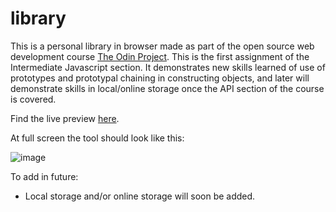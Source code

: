 # library

This is a personal library in browser made as part of the open source web development course [The Odin Project](https://www.theodinproject.com).  This is the first assignment of the Intermediate Javascript section. It demonstrates new skills learned of use of prototypes and prototypal chaining in constructing objects, and later will demonstrate skills in local/online storage once the API section of the course is covered.

Find the live preview [here](https://kaglet.github.io/library/).

At full screen the tool should look like this:

![image](https://github.com/kaglet/library/assets/96872447/b30c998e-87cd-475d-9b97-b447d83068de)

To add in future:
* Local storage and/or online storage will soon be added.
